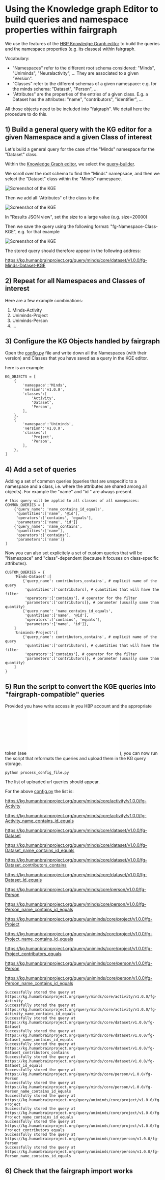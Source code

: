 # Using the Knowledge graph Editor to build queries and namespace properties within fairgraph

We use the features of the [HBP Knowledge Graph editor](https://kg.humanbrainproject.org/editor) to build the queries and the namespace properties (e.g. its classes) within fairgraph.

Vocabulary:

- "Namespaces" refer to the different root schema considered: "Minds", "Uniminds", "Neuralactivity", ... They are associated to a given "Version".
- "Classes" refer to the different schemas of a given namespace: e.g. for the minds schema: "Dataset", "Person", ...
 - "Attributes" are the properties of the entries of a given class. E.g. a Dataset has the attributes: "name", "contributors", "identifier", ...
 
All those objects need to be included into "faigraph". We detail here the procedure to do this.

 
## 1) Build a general query with the KG editor for a given Namespace and a given Class of interest

Let's build a general query for the case of the "Minds" namespace for the "Dataset" class.

Within the [Knowledge Graph editor](https://kg.humanbrainproject.org/editor), we select the [query-builder](https://kg.humanbrainproject.org/editor/query-builder).

We scroll over the root schema to find the "Minds" namepsace, and then we select the "Dataset" class within the "Minds" namespace.

![Screenshot of the KGE](doc/KGE-screenshot-1.png)

Then we add all "Attributes" of the class to the 

![Screenshot of the KGE](doc/KGE-screenshot-2.png)

In "Results JSON view", set the size to a large value (e.g. size=20000)

Then we save the query using the following format:
"fg-Namespace-Class-KGE", e.g. for that example

![Screenshot of the KGE](doc/KGE-screenshot-3.png)

The stored query should therefore appear in the following address:

https://kg.humanbrainproject.org/query/minds/core/dataset/v1.0.0/fg-Minds-Dataset-KGE

## 2) Repeat for all Namespaces and Classes of interest

Here are a few example combinations:

1. Minds-Activity
2. Uniminds-Project
3. Uniminds-Person
4. ...

## 3) Configure the KG Objects handled by fairgraph

Open the [config.py](./config.py) file and write down all the Namespaces (with their version) and Classes that you have saved as a query in the KGE editor.

here is an example:
```
KG_OBJECTS = [
    {
        'namespace':'Minds',
        'version':'v1.0.0',
        'classes':[
            'Activity',
            'Dataset',
            'Person',
        ],
    },
    {
        'namespace':'Uniminds',
        'version':'v1.0.0',
        'classes':[
            'Project',
            'Person',
        ],
    },
]
```

## 4) Add a set of queries

Adding a set of common queries (queries that are unspecific to a namespace and a class, i.e. where the attributes are shared among all objects). For example the "name" and "id " are always present. 

```
# this query will be applid to all classes of all namepsaces:
COMMON_QUERIES = [
    {'query_name': 'name_contains_id_equals',
     'quantities':['name', '@id'],
     'operators':['contains', 'equals'],
     'parameters':['name', 'id']}
    {'query_name': 'name_contains',
     'quantities':['name'],
     'operators':['contains'],
     'parameters':['name']}
]
```

Now you can also set explicitely a set of custom queries that will be "Namespace" and "class"-dependent (because it focuses on class-specific attributes). 

```
CUSTOM_QUERIES = {
    'Minds-Dataset':[
        {'query_name': contributors_contains', # explicit name of the query
         'quantities':['contributors], # quantities that will have the filter
         'operators':['contains'], # operator for the filter
         'parameters':['contributors]}, # parameter (usually same than quantity)
        {'query_name': 'name_contains_id_equals',
         'quantities':['name', '@id'],
         'operators':['contains', 'equals'],
         'parameters':['name', 'id']},
    ]
    'Uniminds-Project':[
        {'query_name': contributors_contains', # explicit name of the query
         'quantities':['contributors], # quantities that will have the filter
         'operators':['contains'], # operator for the filter
         'parameters':['contributors]}, # parameter (usually same than quantity)
    ]
}
```

## 5) Run the script to convert the KGE queries into "fairgraph-compatible" queries

Provided you have write access in you HBP account and the appropriate token (see ![fairgraph manual](../README.md)), you can now run the script that reformats the queries and upload them in the KG query storage.

```
python process_config_file.py 
```

The list of uploaded url queries should appear.

For the above [config.py](./config.py) the list is:


https://kg.humanbrainproject.org/query/minds/core/activity/v1.0.0/fg-Activity 

https://kg.humanbrainproject.org/query/minds/core/activity/v1.0.0/fg-Activity_name_contains_id_equals 

https://kg.humanbrainproject.org/query/minds/core/dataset/v1.0.0/fg-Dataset

https://kg.humanbrainproject.org/query/minds/core/dataset/v1.0.0/fg-Dataset_name_contains_id_equals 

https://kg.humanbrainproject.org/query/minds/core/dataset/v1.0.0/fg-Dataset_contributors_contains 

https://kg.humanbrainproject.org/query/minds/core/dataset/v1.0.0/fg-Dataset_id_equals 

https://kg.humanbrainproject.org/query/minds/core/person/v1.0.0/fg-Person 

https://kg.humanbrainproject.org/query/minds/core/person/v1.0.0/fg-Person_name_contains_id_equals 

https://kg.humanbrainproject.org/query/uniminds/core/project/v1.0.0/fg-Project 

https://kg.humanbrainproject.org/query/uniminds/core/project/v1.0.0/fg-Project_name_contains_id_equals 

https://kg.humanbrainproject.org/query/uniminds/core/project/v1.0.0/fg-Project_contributors_equals 

https://kg.humanbrainproject.org/query/uniminds/core/person/v1.0.0/fg-Person 

https://kg.humanbrainproject.org/query/uniminds/core/person/v1.0.0/fg-Person_name_contains_id_equals 


```
Successfully stored the query at https://kg.humanbrainproject.org/query/minds/core/activity/v1.0.0/fg-Activity 
Successfully stored the query at https://kg.humanbrainproject.org/query/minds/core/activity/v1.0.0/fg-Activity_name_contains_id_equals 
Successfully stored the query at https://kg.humanbrainproject.org/query/minds/core/dataset/v1.0.0/fg-Dataset 
Successfully stored the query at https://kg.humanbrainproject.org/query/minds/core/dataset/v1.0.0/fg-Dataset_name_contains_id_equals 
Successfully stored the query at https://kg.humanbrainproject.org/query/minds/core/dataset/v1.0.0/fg-Dataset_contributors_contains 
Successfully stored the query at https://kg.humanbrainproject.org/query/minds/core/dataset/v1.0.0/fg-Dataset_id_equals 
Successfully stored the query at https://kg.humanbrainproject.org/query/minds/core/person/v1.0.0/fg-Person 
Successfully stored the query at https://kg.humanbrainproject.org/query/minds/core/person/v1.0.0/fg-Person_name_contains_id_equals 
Successfully stored the query at https://kg.humanbrainproject.org/query/uniminds/core/project/v1.0.0/fg-Project 
Successfully stored the query at https://kg.humanbrainproject.org/query/uniminds/core/project/v1.0.0/fg-Project_name_contains_id_equals 
Successfully stored the query at https://kg.humanbrainproject.org/query/uniminds/core/project/v1.0.0/fg-Project_contributors_equals 
Successfully stored the query at https://kg.humanbrainproject.org/query/uniminds/core/person/v1.0.0/fg-Person 
Successfully stored the query at https://kg.humanbrainproject.org/query/uniminds/core/person/v1.0.0/fg-Person_name_contains_id_equals 
```

## 6) Check that the fairgraph import works
